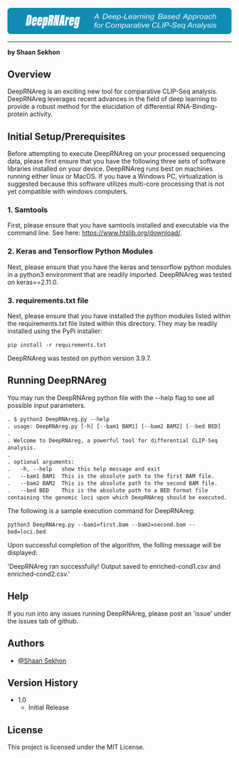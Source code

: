 
<p style="text-align:center;"><img src="logo.png" width="825" /></p>

<hr />

**by Shaan Sekhon**


## Overview
DeepRNAreg is an exciting new tool for comparative CLIP-Seq analysis. DeepRNAreg leverages recent advances in the field of deep learning to provide a robust method for the elucidation of differential RNA-Binding-protein activity.


## Initial Setup/Prerequisites

Before attempting to execute DeepRNAreg on your processed sequencing data, please first ensure that you have the following three sets of software libraries installed on your device. DeepRNAreg runs best on machines running either linux or MacOS. If you have a Windows PC, virtualization is suggested because this software utilizes multi-core processing that is not yet compatible with windows computers.  

### 1. Samtools

First, please ensure that you have samtools installed and executable via the command line. See here: https://www.htslib.org/download/. 


### 2. Keras and Tensorflow Python Modules
Next, please ensure that you have the keras and tensorflow python modules in a python3 environment that are readily imported. DeepRNAreg was tested on keras==2.11.0. 


### 3. requirements.txt file

Next, please ensure that you have installed the python modules listed within the requirements.txt file listed within this directory. They may be readily installed using the PyPi installer:

```
pip install -r requirements.txt
```

DeepRNAreg was tested on python version 3.9.7.

## Running DeepRNAreg

You may run the DeepRNAreg python file with the --help flag to see all possible input parameters.

```
. $ python3 DeepRNAreg.py --help
. usage: DeepRNAreg.py [-h] [--bam1 BAM1] [--bam2 BAM2] [--bed BED]
.
. Welcome to DeepRNAreg, a powerful tool for differential CLIP-Seq analysis.
.
. optional arguments:
.   -h, --help   show this help message and exit
.   --bam1 BAM1  This is the absolute path to the first BAM file.
.   --bam2 BAM2  This is the absolute path to the second BAM file.
.   --bed BED    This is the absolute path to a BED format file containing the genomic loci upon which DeepRNAreg should be executed.
```


The following is a sample execution command for DeepRNAreg:


```
python3 DeepRNAreg.py --bam1=first.bam --bam2=second.bam --bed=loci.bed
```

Upon successful completion of the algorithm, the folling message will be displayed:

'DeepRNAreg ran successfully! Output saved to enriched-cond1.csv and enriched-cond2.csv.'
## Help

If you run into any issues running DeepRNAreg, please post an 'issue' under the issues tab of github.

## Authors


* [@Shaan Sekhon](https://www.linkedin.com/in/shaan-sekhon-1a217b154/)

## Version History

* 1.0
    * Initial Release

## License

This project is licensed under the MIT License. 
